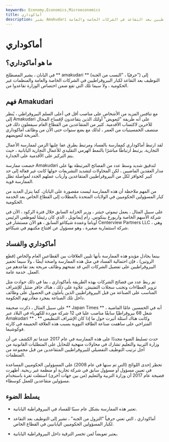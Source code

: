 ```yaml
---
keywords: Economy,Economics,Microeconomics
title: أماكوداري
description: يشير Amakudari إلى توظيف البيروقراطيين بعد التقاعد في الشركات الخاصة والعامة.
---
```


# أماكوداري
## ما هو أماكوداري؟

في اليابان ، يشير المصطلح ** amakudari ** (حرفيًا ، "النسب من الجنة") إلى التوظيف بعد التقاعد لكبار البيروقراطيين في الشركات الخاصة والعامة والمنظمات غير الحكومية ، ولا سيما تلك التي تقع ضمن اختصاص الوزارة تقاعدوا من.

## فهم Amakudari

مع تنافس المزيد من الأشخاص على مناصب أقل في أعلى السلم البيروقراطي ، يُنظر إلى Amakudari على أنه طريقة "لتعويض" أولئك الذين يتقاعدون لإفساح المجال للآخرين لاكتساب الأقدمية. كثير من المتقاعدين من القطاع العام سيفعلون ذلك في منتصف الخمسينيات من العمر ، لذلك مع بضع سنوات حتى الآن من وظائف أماكوداري المربحة لتعويضهم.

لقد ارتبط أماكوداري كممارسة بالفساد ومرتبط بطرق عفا عليها الزمن لممارسة الأعمال التجارية. يرتبط ارتباطًا مباشرًا بالنمط الهرمي التقليدي للأعمال التجارية اليابانية ، حيث يتم التركيز على الأقدمية على الجدارة.

خضعت ممارسة Amakudari لتدقيق شديد وسط عدد من الفضائح المرتبطة بها على مدار العقدين الماضيين ، لكن المحاولات لتشديد التشريعات حولها كانت غير فعالة إلى حد كبير كحوافز لكل من البيروقراطيين المتقاعدين وأرباب عملهم الجدد لمواصلة تظل الممارسة قوية.

من المهم ملاحظة أن هذه الممارسة ليست مقصورة على اليابان. كما ينزل العديد من كبار المسؤولين الحكوميين في الولايات المتحدة بالمظلات إلى القطاع الخاص بعد الخدمة الحكومية.

على سبيل المثال ، يعمل تيموثي جيثنر ، وزير الخزانة السابق خلال فترة الركود ، الآن في شركة الأسهم الخاصة واربورغ بينكوس. رام إيمانويل ، الذي كان رئيسًا لموظفي الرئيس أوباما وعمدة شيكاغو السابق ، هو الآن مستشار في Centerview Partners LLC ، وهي شركة استثمارية صغيرة ، وهو مسؤول عن افتتاح مكتبهم في شيكاغو.

## أماكوداري والفساد

بينما يجادل مؤيدو هذه الممارسة بأنها تليين العلاقات بين القطاعين العام والخاص (قطع الروتين) ، فإن احتمالية الفساد في مثل هذه الممارسة واضحة أيضًا ، ولا سيما تحفيز البيروقراطيين على تفضيل الشركات التي قد تمنحهم وظائف مربحة بعد تقاعدهم من العمل. خدمة عامة.

تم ربط عدد من فضائح الشركات بهذه الطريقة بأماكوداري ، بما في ذلك حوادث مثل تزوير العطاءات وتجنب سجلات التفتيش. علاوة على ذلك ، هناك حافز ضئيل للإشراف المناسب على الصناعة من قبل البيروقراطيين الذين يأملون في الحصول على وظائف داخل تلك الصناعة بمجرد مغادرتهم الحكومة.

على سبيل المثال ، ذكرت صحيفة ** Japan Times ** أنه في الخمسين عامًا الماضية ، شغل 68 بيروقراطيًا سابقًا مناصب عليا في 12 شركة موردة للكهرباء في البلاد عبر Amakudari ** ، ** وكانت هناك أسئلة أثيرت حول ما إذا كان الإشراف التنظيمي المتراخي على ساهمت صناعة الطاقة النووية بسبب هذه العلاقة الحميمة في كارثة فوكوشيما.

حدث تسليط الضوء مجددًا على هذه الممارسة في عام 2017 عندما تم الكشف عن أن وزارة التربية والتعليم تشارك في محاولات منهجية للتحايل على المتطلبات القانونية من أجل ترتيب التوظيف التفضيلي للبيروقراطيين المتقاعدين من قبل مجموعة من المنظمات.

تحظر إحدى اللوائح (التي تم سنها في عام 2008) على المسؤولين الحكوميين المساعدة في تعيين مسؤول أو مسؤول سابق في شركة تجارية أو منظمة غير ربحية. أظهرت فضيحة عام 2017 أن وزارة التربية والتعليم (من بين جهات أخرى) استغلت ثغرة باستخدام مسؤولين متقاعدين للعمل كوسطاء.

## يسلط الضوء

- تعتبر هذه الممارسة بشكل عام سببًا للفساد في البيروقراطية اليابانية.

- أماكوداري ، التي تعني حرفياً "النزول من الجنة" ، تشير إلى التوظيف بعد التقاعد لكبار المسؤولين الحكوميين اليابانيين في القطاع الخاص.

- يعتبر تعويضاً لمن تخسر الترقية داخل البيروقراطية اليابانية.


